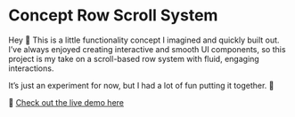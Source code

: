 # Concept Row Scroll System

Hey 👋 This is a little functionality concept I imagined and quickly built out.  
I’ve always enjoyed creating interactive and smooth UI components, so this project is my take on a scroll-based row system with fluid, engaging interactions.  

It’s just an experiment for now, but I had a lot of fun putting it together. 🚀  

🔗 [Check out the live demo here](https://2iron2infinite2.github.io/concept-row-scroll-system-/)

